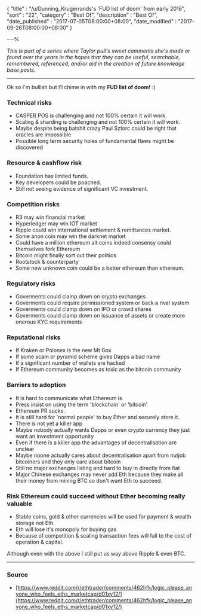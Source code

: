 {
"title"       : "/u/Dunning_Krugerrands's 'FUD list of doom' from early 2016",
"sort"        : "22",
"category"    : "Best Of",
"description" : "Best Of",
"date_published" : "2017-07-05T08:00:00+08:00",
"date_modified"  : "2017-09-26T08:00:00+08:00"
}

---%


*This is part of a series where Taylor pull's sweet comments she's made or found over the years in the hopes that they can be useful, searchable, remembered, referenced, and/or aid in the creation of future knowledge base posts.*

---

Ok so I'm bullish but I'l chime in with my  **FUD list of doom!** :)

### Technical risks

* CASPER POS is challenging and not 100% certain it will work.
* Scaling & sharding is challenging and not 100% certain it will work.
* Maybe despite being batshit crazy Paul Sztorc could be right that oracles are impossible
* Possible long term security holes of fundamental flaws might be discovered

### Resource & cashflow risk

* Foundation has limited funds.
* Key developers could be poached.
* Still not seeing evidence of significant VC investment.

### Competition risks

* R3 may win financial market
* Hyperledger may win IOT market
* Ripple could win international settlement & remittances market.
* Some anon coin may win the darknet market
* Could have a million ethereum alt coins indeed consensy could themselves fork Ethereum
* Bitcoin might finally sort out their politics
* Rootstock & counterparty
* Some new unknown coin could be a better ethereum than ethereum.

### Regulatory risks

* Goverments could clamp down on crypto exchanges
* Goverments could require permissioned system or back a rival system
* Goverments could clamp down on IPO or crowd shares
* Goverments could clamp down on issuance of assets or create more onerous KYC requirements

### Reputational risks

* If Kraken or Polonex is the new Mt Gox
* If some scam or pyramid scheme gives Dapps a bad name
* If a significant number of wallets are hacked
* If Ethereum community becomes as toxic as the bitcoin community

### Barriers to adoption

* It is hard to communicate what Ethereum is
* Press insist on using the term 'blockchain' or 'bitcoin'
* Ethereum PR sucks.
* It is still hard for 'normal people' to buy Ether and securely store it.
* There is not yet a killer app
* Maybe nobody actually wants Dapps or even crypto currency they just want an investment opportunity
* Even if there is a killer app the advantages of decentralisation are unclear
* Maybe noone actually cares about decentralisation apart from nutjob bitcoiners and they only care about bitcoin
* Still no major exchanges listing and hard to buy in directly from fiat
* Major Chinese exchanges may never add Eth because they make all their money from mining BTC so don't want Eth to succeed.

### Risk Ethereum could succeed without Ether becoming really valuable

* Stable coins, gold & other currencies will be used for payment & wealth storage not Eth.
* Eth will lose it's monopoly for buying gas
* Because of competition & scaling transaction fees will fall to the cost of operation & capital.

Although even with the above I still put us way above Ripple & even BTC.

---

### Source

- [https://www.reddit.com/r/ethtrader/comments/462hfk/logic_please_anyone_who_feels_eths_marketcap/d01xy12/](https://www.reddit.com/r/ethtrader/comments/462hfk/logic_please_anyone_who_feels_eths_marketcap/d01xy12/)
